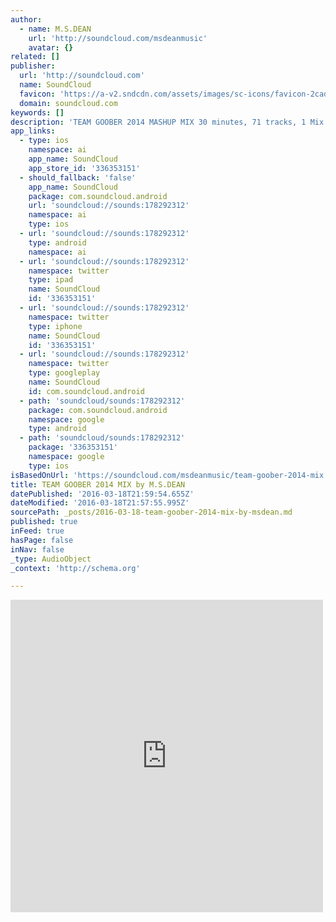 ```yaml
---
author:
  - name: M.S.DEAN
    url: 'http://soundcloud.com/msdeanmusic'
    avatar: {}
related: []
publisher:
  url: 'http://soundcloud.com'
  name: SoundCloud
  favicon: 'https://a-v2.sndcdn.com/assets/images/sc-icons/favicon-2cadd14b.ico'
  domain: soundcloud.com
keywords: []
description: 'TEAM GOOBER 2014 MASHUP MIX 30 minutes, 71 tracks, 1 Mix.'
app_links:
  - type: ios
    namespace: ai
    app_name: SoundCloud
    app_store_id: '336353151'
  - should_fallback: 'false'
    app_name: SoundCloud
    package: com.soundcloud.android
    url: 'soundcloud://sounds:178292312'
    namespace: ai
    type: ios
  - url: 'soundcloud://sounds:178292312'
    type: android
    namespace: ai
  - url: 'soundcloud://sounds:178292312'
    namespace: twitter
    type: ipad
    name: SoundCloud
    id: '336353151'
  - url: 'soundcloud://sounds:178292312'
    namespace: twitter
    type: iphone
    name: SoundCloud
    id: '336353151'
  - url: 'soundcloud://sounds:178292312'
    namespace: twitter
    type: googleplay
    name: SoundCloud
    id: com.soundcloud.android
  - path: 'soundcloud/sounds:178292312'
    package: com.soundcloud.android
    namespace: google
    type: android
  - path: 'soundcloud/sounds:178292312'
    package: '336353151'
    namespace: google
    type: ios
isBasedOnUrl: 'https://soundcloud.com/msdeanmusic/team-goober-2014-mix'
title: TEAM GOOBER 2014 MIX by M.S.DEAN
datePublished: '2016-03-18T21:59:54.655Z'
dateModified: '2016-03-18T21:57:55.995Z'
sourcePath: _posts/2016-03-18-team-goober-2014-mix-by-msdean.md
published: true
inFeed: true
hasPage: false
inNav: false
_type: AudioObject
_context: 'http://schema.org'

---
```

<iframe src="https://cdn.embedly.com/widgets/media.html?src=https%3A%2F%2Fw.soundcloud.com%2Fplayer%2F%3Fvisual%3Dtrue%26url%3Dhttp%253A%252F%252Fapi.soundcloud.com%252Ftracks%252F178292312%26show_artwork%3Dtrue&amp;url=https%3A%2F%2Fsoundcloud.com%2Fmsdeanmusic%2Fteam-goober-2014-mix&amp;image=http%3A%2F%2Fi1.sndcdn.com%2Fartworks-000098075034-x0knlf-t500x500.jpg&amp;key=b7d04c9b404c499eba89ee7072e1c4f7&amp;type=text%2Fhtml&amp;schema=soundcloud" width="500" height="500" scrolling="no" frameborder="0" allowfullscreen="allowfullscreen" style=""></iframe>